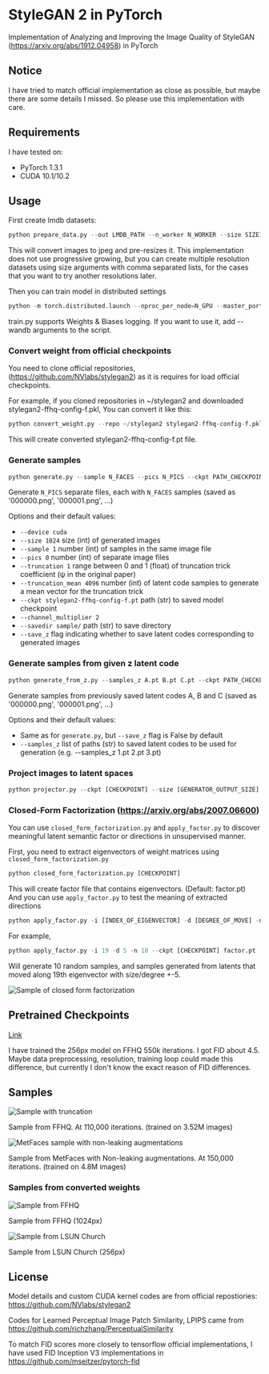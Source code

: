 # StyleGAN 2 in PyTorch

Implementation of Analyzing and Improving the Image Quality of StyleGAN (https://arxiv.org/abs/1912.04958) in PyTorch

## Notice

I have tried to match official implementation as close as possible, but maybe there are some details I missed. So please use this implementation with care.

## Requirements

I have tested on:

* PyTorch 1.3.1
* CUDA 10.1/10.2

## Usage

First create lmdb datasets:

```python
python prepare_data.py --out LMDB_PATH --n_worker N_WORKER --size SIZE1,SIZE2,SIZE3,... DATASET_PATH
```

This will convert images to jpeg and pre-resizes it. This implementation does not use progressive growing, but you can create multiple resolution datasets using size arguments with comma separated lists, for the cases that you want to try another resolutions later.

Then you can train model in distributed settings

```python
python -m torch.distributed.launch --nproc_per_node=N_GPU --master_port=PORT train.py --batch BATCH_SIZE LMDB_PATH
```

train.py supports Weights & Biases logging. If you want to use it, add --wandb arguments to the script.

### Convert weight from official checkpoints

You need to clone official repositories, (https://github.com/NVlabs/stylegan2) as it is requires for load official checkpoints.

For example, if you cloned repositories in ~/stylegan2 and downloaded stylegan2-ffhq-config-f.pkl, You can convert it like this:

```python
python convert_weight.py --repo ~/stylegan2 stylegan2-ffhq-config-f.pkl
```

This will create converted stylegan2-ffhq-config-f.pt file.

### Generate samples

```python
python generate.py --sample N_FACES --pics N_PICS --ckpt PATH_CHECKPOINT
```

Generate `N_PICS` separate files, each with `N_FACES` samples (saved as '000000.png', '000001.png', …)

Options and their default values:

- `--device cuda`
- `--size 1024` size (int) of generated images
- `--sample 1` number (int) of samples in the same image file
- `--pics 0` number (int) of separate image files
- `--truncation 1` range between 0 and 1 (float) of truncation trick coefficient (ψ in the original paper)
- `--truncation_mean 4096` number (int) of latent code samples to generate a mean vector for the truncation trick
- `--ckpt stylegan2-ffhq-config-f.pt` path (str) to saved model checkpoint
- `--channel_multiplier 2`
- `--savedir sample/` path (str) to save directory
- `--save_z` flag indicating whether to save latent codes corresponding to generated images

### Generate samples from given z latent code

```python
python generate_from_z.py --samples_z A.pt B.pt C.pt --ckpt PATH_CHECKPOINT
```

Generate samples from previously saved latent codes A, B and C (saved as '000000.png', '000001.png', …)

Options and their default values:

- Same as for `generate.py`, but `--save_z` flag is False by default
- `--samples_z` list of paths (str) to saved latent codes to be used for generation (e.g. --samples_z 1.pt 2.pt 3.pt)

### Project images to latent spaces

```python
python projector.py --ckpt [CHECKPOINT] --size [GENERATOR_OUTPUT_SIZE] FILE1 FILE2 ...
```

### Closed-Form Factorization (https://arxiv.org/abs/2007.06600)

You can use `closed_form_factorization.py` and `apply_factor.py` to discover meaningful latent semantic factor or directions in unsupervised manner.

First, you need to extract eigenvectors of weight matrices using `closed_form_factorization.py`

```python
python closed_form_factorization.py [CHECKPOINT]
```

This will create factor file that contains eigenvectors. (Default: factor.pt) And you can use `apply_factor.py` to test the meaning of extracted directions

```python
python apply_factor.py -i [INDEX_OF_EIGENVECTOR] -d [DEGREE_OF_MOVE] -n [NUMBER_OF_SAMPLES] --ckpt [CHECKPOINT] [FACTOR_FILE]
```

For example,

```python
python apply_factor.py -i 19 -d 5 -n 10 --ckpt [CHECKPOINT] factor.pt
```

Will generate 10 random samples, and samples generated from latents that moved along 19th eigenvector with size/degree +-5.

![Sample of closed form factorization](factor_index-13_degree-5.0.png)

## Pretrained Checkpoints

[Link](https://drive.google.com/open?id=1PQutd-JboOCOZqmd95XWxWrO8gGEvRcO)

I have trained the 256px model on FFHQ 550k iterations. I got FID about 4.5. Maybe data preprocessing, resolution, training loop could made this difference, but currently I don't know the exact reason of FID differences.

## Samples

![Sample with truncation](doc/sample.png)

Sample from FFHQ. At 110,000 iterations. (trained on 3.52M images)

![MetFaces sample with non-leaking augmentations](doc/sample-metfaces.png)

Sample from MetFaces with Non-leaking augmentations. At 150,000 iterations. (trained on 4.8M images)


### Samples from converted weights

![Sample from FFHQ](doc/stylegan2-ffhq-config-f.png)

Sample from FFHQ (1024px)

![Sample from LSUN Church](doc/stylegan2-church-config-f.png)

Sample from LSUN Church (256px)

## License

Model details and custom CUDA kernel codes are from official repostiories: https://github.com/NVlabs/stylegan2

Codes for Learned Perceptual Image Patch Similarity, LPIPS came from https://github.com/richzhang/PerceptualSimilarity

To match FID scores more closely to tensorflow official implementations, I have used FID Inception V3 implementations in https://github.com/mseitzer/pytorch-fid
